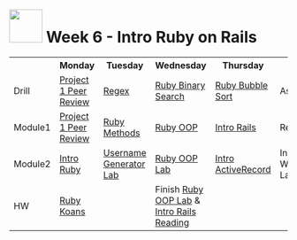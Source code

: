 # <img src="https://cloud.githubusercontent.com/assets/7833470/10899314/63829980-8188-11e5-8cdd-4ded5bcb6e36.png" height="60"> Week 6 - Intro Ruby on Rails

<table>
  <tr>
    <th></th>
    <th>Monday</th>
    <th>Tuesday</th>
    <th>Wednesday</th>
    <th>Thursday</th>
    <th>Friday</th>
  </tr>
  <tr>
    <td>Drill</td>
    <td><a href="./day-01/drill/">Project 1 Peer Review</a></td>
    <td><a href="./day-02/drill/">Regex</a></td>
    <td><a href="./day-03/drill/">Ruby Binary Search</a></td>
    <td><a href="./day-04/drill/">Ruby Bubble Sort</a></td>
    <td>Assessment</td>
  </tr>
  <tr>
    <td>Module1</td>
    <td><a href="./day-01/module-01/">Project 1 Peer Review</a></td>
    <td><a href="./day-02/module-01/">Ruby Methods</a></td>
    <td><a href="./day-03/module-01/">Ruby OOP</a></td>
    <td><a href="./day-04/module-01/">Intro Rails</a></td>
    <td>Review</td>
  </tr>
  <tr>
    <td>Module2</td>
    <td><a href="./day-01/module-02/">Intro Ruby</a></td>
    <td><a href="./day-02/module-02/">Username Generator Lab</a></td>
    <td><a href="./day-03/module-02/">Ruby OOP Lab</a></td>
    <td><a href="./day-04/module-02/">Intro ActiveRecord</a></td>
    <td>Intro Weekend Lab</td>
  </tr>
  <tr>
    <td>HW</td>
    <td><a href="https://github.com/sf-wdi-24/ruby-koans" target="_blank">Ruby Koans</a></td>
    <td></td>
    <td>Finish <a href="https://github.com/sf-wdi-24/ruby-oop-lab" target="_blank">Ruby OOP Lab</a> & <a href="https://github.com/sf-wdi-24/intro-rails-reading" target="_blank">Intro Rails Reading</a></td>
    <td></td>
    <td></td>
  </tr>
</table>
